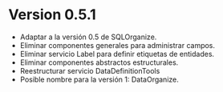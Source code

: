 
# Version 0.5.1

* Adaptar a la versión 0.5 de SQLOrganize.
* Eliminar componentes generales para administrar campos.
* Eliminar servicio Label para definir etiquetas de entidades.
* Eliminar componentes abstractos estructurales.
* Reestructurar servicio DataDefinitionTools
* Posible nombre para la versión 1: DataOrganize.